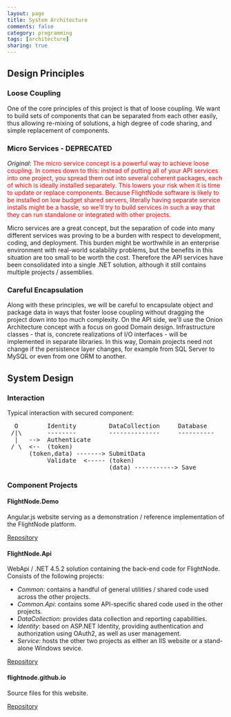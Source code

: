 ```yaml
---
layout: page
title: System Architecture
comments: false
category: programming
tags: [architecture]
sharing: true
---
```


## Design Principles

### Loose Coupling

One of the core principles of this project is that of loose coupling. We want 
to build sets of components that can be separated from each other easily, thus
allowing re-mixing of solutions, a high degree of code sharing, and simple
replacement of components.

### Micro Services - DEPRECATED

*Original*: <span style="color: red">The micro service concept is a powerful 
way to achieve loose coupling. In comes
down to this: instead of putting all of your API services into one project,
you spread them out into several coherent packages, each of which is ideally
installed separately. This lowers your risk when it is time to update or replace 
components. Because FlightNode software is likely to be installed on low
budget shared servers, literally having separate service installs might be a hassle,
so we'll try to build services in such a way that they can run standalone or
integrated with other projects.</span>

Micro services are a great concept, but the separation of code into many different
services was proving to be a burden with respect to development, coding, and 
deployment. This burden might be worthwhile in an enterprise environment with
real-world scalability problems, but the benefits in this situation are too small
to be worth the cost. Therefore the API services have been consolidated into 
a single .NET solution, although it still contains multiple projects / assemblies.

### Careful Encapsulation

Along with these principles, we will be careful to encapsulate object and package
data in ways that foster loose coupling without dragging the project down into
too much complexity. On the API side, we'll use the Onion Architecture concept
with a focus on good Domain design. Infrastructure classes - that is, concrete
realizations of I/O interfaces - will be implemented in separate libraries. In this
way, Domain projects need not change if the persistence layer changes, for 
example from SQL Server to MySQL or even from one ORM to another.

## System Design

### Interaction

Typical interaction with secured component:

<pre>
  O        Identity         DataCollection     Database  
 /|\       --------         --------------     ----------  
  |   -->  Authenticate  
 / \  <--  (token)  
      (token,data) -------> SubmitData  
           Validate  <----- (token)     
                            (data) -----------> Save       
</pre>

### Component Projects

#### FlightNode.Demo

Angular.js website serving as a demonstration / reference implementation of
the FlightNode platform.

[Repository](https://github.com/FlightNode/FlightNode.Demo)

#### FlightNode.Api

WebApi / .NET 4.5.2 solution containing the back-end code for FlightNode. Consists
of the following projects:

* _Common_: contains a handful of general utilities / shared code used across the other projects.
* _Common.Api_: contains some API-specific shared code used in the other projects.
* _DataCollection_: provides data collection and reporting capabilities.
* _Identity_: based on ASP.NET Identity, providing authentication and authorization
   using OAuth2, as well as user management.
* _Service_: hosts the other two projects as either an IIS website or a stand-alone
  Windows sevice.

[Repository](https://github.com/FlightNode/FlightNode.Api)

#### flightnode.github.io

Source files for this website.

[Repository](https://github.com/FlightNode/flightnode.github.io)